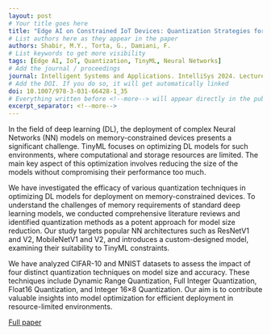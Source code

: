 ```yaml
---
layout: post
# Your title goes here
title: "Edge AI on Constrained IoT Devices: Quantization Strategies for Model Optimization"
# List authors here as they appear in the paper
authors: Shabir, M.Y., Torta, G., Damiani, F.
# List keywords to get more visibility
tags: [Edge AI, IoT, Quantization, TinyML, Neural Networks]
# Add the journal / proceedings
journal: Intelligent Systems and Applications. IntelliSys 2024. Lecture Notes in Networks and Systems, vol 1066. Springer, Cham.
# Add the DOI. If you do so, it will get automatically linked
doi: 10.1007/978-3-031-66428-1_35
# Everything written before <!--more--> will appear directly in the publications page
excerpt_separator: <!--more-->
---
```


In the field of deep learning (DL), the deployment of complex Neural Networks (NN) models on memory-constrained devices presents a significant challenge. TinyML focuses on optimizing DL models for such environments, where computational and storage resources are limited. The main key aspect of this optimization involves reducing the size of the models without compromising their performance too much.

We have investigated the efficacy of various quantization techniques in optimizing DL models for deployment on memory-constrained devices. To understand the challenges of memory requirements of standard deep learning models, we conducted comprehensive literature reviews and identified quantization methods as a potent approach for model size reduction. Our study targets popular NN architectures such as ResNetV1 and V2, MobileNetV1 and V2, and introduces a custom-designed model, examining their suitability to TinyML constraints.

We have analyzed CIFAR-10 and MNIST datasets to assess the impact of four distinct quantization techniques on model size and accuracy. These techniques include Dynamic Range Quantization, Full Integer Quantization, Float16 Quantization, and Integer 16×8 Quantization. Our aim is to contribute valuable insights into model optimization for efficient deployment in resource-limited environments.

[Full paper](https://doi.org/10.1007/978-3-031-66428-1_35)
